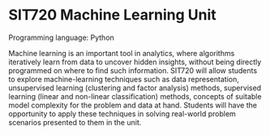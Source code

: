 
# SIT720 Machine Learning Unit
Programming language: Python

Machine learning is an important tool in analytics, where algorithms iteratively learn from data to uncover hidden insights, without being directly programmed on where to find such information. SIT720 will allow students to explore machine-learning techniques such as data representation, unsupervised learning (clustering and factor analysis) methods, supervised learning (linear and non-linear classification) methods, concepts of suitable model complexity for the problem and data at hand. 
Students will have the opportunity to apply these techniques in solving real-world problem scenarios presented to them in the unit.
